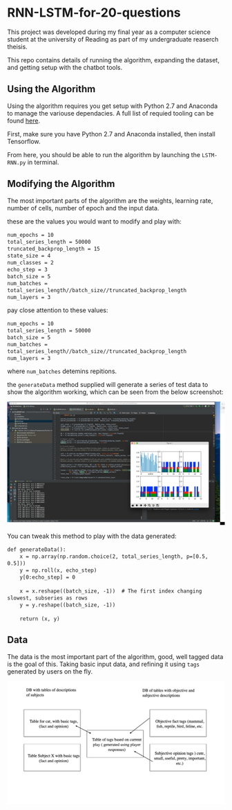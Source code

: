 # RNN-LSTM-for-20-questions


This project was developed during my final year as a computer science student  at the university of Reading as part of my undergraduate reaserch theisis. 

This repo contains details of running the algorithm, expanding the dataset, and getting setup with the chatbot tools. 

## Using the Algorithm 

Using the algorithm requires you get setup with Python 2.7 and Anaconda to manage the variouse dependacies. A full list of requied tooling can be found [here](#tooling). 

First, make sure you have Python 2.7 and Anaconda installed, then install Tensorflow. 

From here, you should be able to run the algorithm by launching the `LSTM-RNN.py` in terminal. 

## Modifying the Algorithm

The most important parts of the algorithm are the weights, learning rate, number of cells, number of epoch and the input data. 

these are the values you would want to modify and play with: 

```
num_epochs = 10
total_series_length = 50000
truncated_backprop_length = 15
state_size = 4
num_classes = 2
echo_step = 3
batch_size = 5
num_batches = total_series_length//batch_size//truncated_backprop_length
num_layers = 3
```

pay close attention to these values:

```
num_epochs = 10
total_series_length = 50000
batch_size = 5
num_batches = total_series_length//batch_size//truncated_backprop_length
num_layers = 3
```

where `num_batches` detemins repitions. 

the `generateData` method supplied will generate a series of test data to show the algorithm working, which can be seen from the below screenshot:

![working](images/working.png)

You can tweak this method to play with the data generated:

```
def generateData():
    x = np.array(np.random.choice(2, total_series_length, p=[0.5, 0.5]))
    y = np.roll(x, echo_step)
    y[0:echo_step] = 0

    x = x.reshape((batch_size, -1))  # The first index changing slowest, subseries as rows
    y = y.reshape((batch_size, -1))

    return (x, y)
```

## Data

The data is the most important part of the algorithm, good, well tagged data is the goal of this. Taking basic input data, and refining it using `tags` generated by users on the fly. 

![data](images/data-scructure.png)

